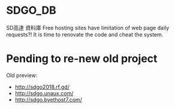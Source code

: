 # SDGO_DB
SD高達 資料庫
Free hosting sites have limitation of web page daily requests?! It is time to renovate the code and cheat the system.
# Pending to re-new old project
Old preview:
- http://sdgo2018.rf.gd/
- http://sdgo.unaux.com/
- http://sdgo.byethost7.com/
